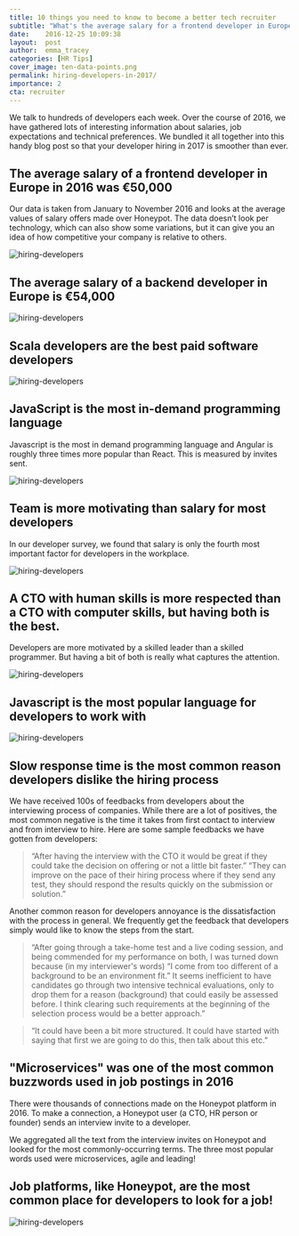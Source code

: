 ```yaml
---
title: 10 things you need to know to become a better tech recruiter
subtitle: "What's the average salary for a frontend developer in Europe? What's the most in-demand programming language? What do developers usually dislike about the hiring process? We've listed out 10 essentiall things you need to know about developers to supercharge your developer hiring skills!"
date:    2016-12-25 10:09:38
layout:  post
author:  emma_tracey
categories: [HR Tips]
cover_image: ten-data-points.png
permalink: hiring-developers-in-2017/
importance: 2
cta: recruiter
---
```


We talk to hundreds of developers each week. Over the course of 2016, we have gathered lots of interesting information about salaries, job expectations and technical preferences.  We bundled it all together into this handy blog post so that your developer hiring in 2017 is smoother than ever.

<!--more-->


## The average salary of a frontend developer in Europe in 2016 was €50,000

Our data is taken from January to November 2016 and looks at the average values of salary offers made over Honeypot. The data doesn’t look per technology, which can also show some variations, but it can give you an idea of how competitive your company is relative to others.

![hiring-developers](/assets/images/ten-data-points-avg-salary-frontend.png)

## The average salary of a backend developer in Europe is €54,000


![hiring-developers](/assets/images/ten-data-points-avg-salary-backend.png)

## Scala developers are the best paid software developers


![hiring-developers](/assets/images/ten-data-points-avg-salary-position.png)

## JavaScript is the most in-demand programming language

Javascript is the most in demand programming language and Angular is roughly three times more popular than React. This is measured by invites sent.

![hiring-developers](/assets/images/ten-data-points-demand-language.png)

## Team is more motivating than salary for most developers

In our developer survey, we found that salary is only the fourth most important factor for developers in the workplace.

![hiring-developers](/assets/images/important-factors.png)


## A CTO with human skills is more respected than a CTO with computer skills, but having both is the best.

Developers are more motivated by a skilled leader than a skilled programmer. But having a bit of both is really what captures the attention.


![hiring-developers](/assets/images/communication.png)

## Javascript is the most popular language for developers to work with

![hiring-developers](/assets/images/languages.png)

## Slow response time is the most common reason developers dislike the hiring process

We have received 100s of feedbacks from developers about the interviewing process of companies. While there are a lot of positives, the most common negative is the time it takes from first contact to interview and from interview to hire. Here are some sample feedbacks we have gotten from developers:

> “After having the interview with the CTO it would be great if they could take the decision on offering or not a little bit faster.”
“They can improve on the pace of their hiring process where if they send any test, they should respond the results quickly on the submission or solution.”

Another common reason for developers annoyance is the dissatisfaction with the process in general. We frequently get the feedback that developers simply would like to know the steps from the start.

> “After going through a take-home test and a live coding session, and being commended for my performance on both, I was turned down because (in my interviewer's words) “I come from too different of a background to be an environment fit.” It seems inefficient to have candidates go through two intensive technical evaluations, only to drop them for a reason (background) that could easily be assessed before. I think clearing such requirements at the beginning of the selection process would be a better approach.”

> “It could have been a bit more structured. It could have started with saying that first we are going to do this, then talk about this etc.”

## "Microservices" was one of the most common buzzwords used in job postings in 2016

There were thousands of connections made on the Honeypot platform in 2016. To make a connection, a Honeypot user (a CTO, HR person or founder) sends an interview invite to a developer.

We aggregated all the text from the interview invites on Honeypot and looked for the most commonly-occurring terms. The three most popular words used were microservices, agile and leading!

## Job platforms, like Honeypot, are the most common place for developers to look for a job!

![hiring-developers](/assets/images/look-for-job.png)

